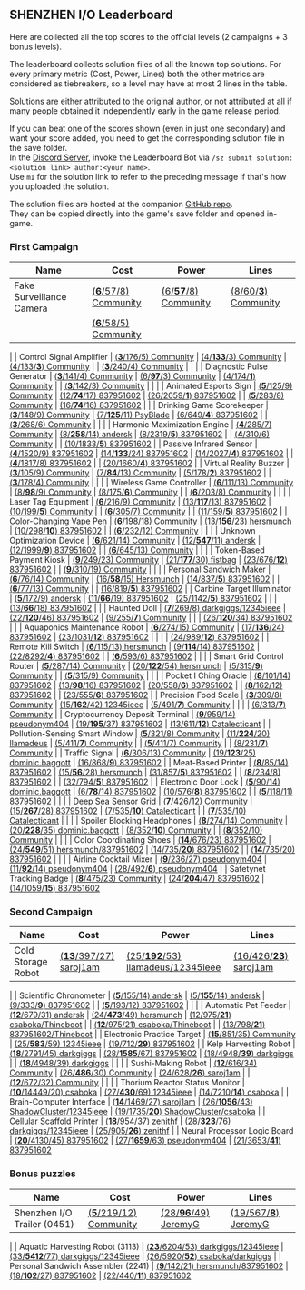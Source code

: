 ## SHENZHEN I/O Leaderboard

Here are collected all the top scores to the official levels (2 campaigns + 3 bonus levels).

The leaderboard collects solution files of all the known top solutions.
For every primary metric (Cost, Power, Lines) both the other metrics are considered as tiebreakers,
so a level may have at most 2 lines in the table.

Solutions are either attributed to the original author, or not attributed at all if many people obtained it
independently early in the game release period.

If you can beat one of the scores shown (even in just one secondary) and want your score added,
you need to get the corresponding solution file in the save folder.  
In the [Discord Server](https://discord.gg/98QNzdJ), invoke the Leaderboard Bot via `/sz submit solution:<solution link> author:<your name>`.  
Use `m1` for the solution link to refer to the preceding message if that's how you uploaded the solution.

The solution files are hosted at the companion [GitHub repo](https://github.com/12345ieee/shenzhenIO-leaderboard).  
They can be copied directly into the game's save folder and opened in-game.

### First Campaign

| Name | Cost | Power | Lines
| ---  | ---  | ---   | ---
| Fake Surveillance Camera | [(**6**/57/8) Community](https://raw.githubusercontent.com/12345ieee/shenzhenIO-leaderboard/master/first_campaign/fake-surveillance-camera/fake-surveillance-camera-6-57-8.txt) | [(6/**57**/8) Community](https://raw.githubusercontent.com/12345ieee/shenzhenIO-leaderboard/master/first_campaign/fake-surveillance-camera/fake-surveillance-camera-6-57-8.txt) | [(8/60/**3**) Community](https://raw.githubusercontent.com/12345ieee/shenzhenIO-leaderboard/master/first_campaign/fake-surveillance-camera/fake-surveillance-camera-8-60-3.txt)
|  | [(**6**/58/5) Community](https://raw.githubusercontent.com/12345ieee/shenzhenIO-leaderboard/master/first_campaign/fake-surveillance-camera/fake-surveillance-camera-6-58-5.txt) |  |
|
| Control Signal Amplifier | [(**3**/176/5) Community](https://raw.githubusercontent.com/12345ieee/shenzhenIO-leaderboard/master/first_campaign/control-signal-amplifier/control-signal-amplifier-3-176-5.txt) | [(4/**133**/3) Community](https://raw.githubusercontent.com/12345ieee/shenzhenIO-leaderboard/master/first_campaign/control-signal-amplifier/control-signal-amplifier-4-133-3.txt) | [(4/133/**3**) Community](https://raw.githubusercontent.com/12345ieee/shenzhenIO-leaderboard/master/first_campaign/control-signal-amplifier/control-signal-amplifier-4-133-3.txt)
|  | [(**3**/240/4) Community](https://raw.githubusercontent.com/12345ieee/shenzhenIO-leaderboard/master/first_campaign/control-signal-amplifier/control-signal-amplifier-3-240-4.txt) |  |
|
| Diagnostic Pulse Generator | [(**3**/141/4) Community](https://raw.githubusercontent.com/12345ieee/shenzhenIO-leaderboard/master/first_campaign/diagnostic-pulse-generator/diagnostic-pulse-generator-3-141-4.txt) | [(6/**97**/3) Community](https://raw.githubusercontent.com/12345ieee/shenzhenIO-leaderboard/master/first_campaign/diagnostic-pulse-generator/diagnostic-pulse-generator-6-97-3.txt) | [(4/174/**1**) Community](https://raw.githubusercontent.com/12345ieee/shenzhenIO-leaderboard/master/first_campaign/diagnostic-pulse-generator/diagnostic-pulse-generator-4-174-1.txt)
|  | [(**3**/142/3) Community](https://raw.githubusercontent.com/12345ieee/shenzhenIO-leaderboard/master/first_campaign/diagnostic-pulse-generator/diagnostic-pulse-generator-3-142-3.txt) |  |
|
| Animated Esports Sign | [(**5**/125/9) Community](https://raw.githubusercontent.com/12345ieee/shenzhenIO-leaderboard/master/first_campaign/animated-esports-sign/animated-esports-sign-5-125-9.txt) | [(12/**74**/17) 837951602](https://raw.githubusercontent.com/12345ieee/shenzhenIO-leaderboard/master/first_campaign/animated-esports-sign/animated-esports-sign-12-74-17.txt) | [(26/2059/**1**) 837951602](https://raw.githubusercontent.com/12345ieee/shenzhenIO-leaderboard/master/first_campaign/animated-esports-sign/animated-esports-sign-26-2059-1.txt)
|  | [(**5**/283/8) Community](https://raw.githubusercontent.com/12345ieee/shenzhenIO-leaderboard/master/first_campaign/animated-esports-sign/animated-esports-sign-5-283-8.txt) | [(16/**74**/16) 837951602](https://raw.githubusercontent.com/12345ieee/shenzhenIO-leaderboard/master/first_campaign/animated-esports-sign/animated-esports-sign-16-74-16.txt) |
|
| Drinking Game Scorekeeper | [(**3**/148/9) Community](https://raw.githubusercontent.com/12345ieee/shenzhenIO-leaderboard/master/first_campaign/drinking-game-scorekeeper/drinking-game-scorekeeper-3-148-9.txt) | [(7/**125**/11) PsyBlade](https://raw.githubusercontent.com/12345ieee/shenzhenIO-leaderboard/master/first_campaign/drinking-game-scorekeeper/drinking-game-scorekeeper-7-125-11.txt) | [(6/649/**4**) 837951602](https://raw.githubusercontent.com/12345ieee/shenzhenIO-leaderboard/master/first_campaign/drinking-game-scorekeeper/drinking-game-scorekeeper-6-649-4.txt)
|  | [(**3**/268/6) Community](https://raw.githubusercontent.com/12345ieee/shenzhenIO-leaderboard/master/first_campaign/drinking-game-scorekeeper/drinking-game-scorekeeper-3-268-6.txt) |  |
|
| Harmonic Maximization Engine | [(**4**/285/7) Community](https://raw.githubusercontent.com/12345ieee/shenzhenIO-leaderboard/master/first_campaign/harmonic-maximization-engine/harmonic-maximization-engine-4-285-7.txt) | [(8/**258**/14) andersk](https://raw.githubusercontent.com/12345ieee/shenzhenIO-leaderboard/master/first_campaign/harmonic-maximization-engine/harmonic-maximization-engine-8-258-14.txt) | [(8/2319/**5**) 837951602](https://raw.githubusercontent.com/12345ieee/shenzhenIO-leaderboard/master/first_campaign/harmonic-maximization-engine/harmonic-maximization-engine-8-2319-5.txt)
|  | [(**4**/310/6) Community](https://raw.githubusercontent.com/12345ieee/shenzhenIO-leaderboard/master/first_campaign/harmonic-maximization-engine/harmonic-maximization-engine-4-310-6.txt) |  | [(10/1833/**5**) 837951602](https://raw.githubusercontent.com/12345ieee/shenzhenIO-leaderboard/master/first_campaign/harmonic-maximization-engine/harmonic-maximization-engine-10-1833-5.txt)
|
| Passive Infrared Sensor | [(**4**/1520/9) 837951602](https://raw.githubusercontent.com/12345ieee/shenzhenIO-leaderboard/master/first_campaign/passive-infrared-sensor/passive-infrared-sensor-4-1520-9.txt) | [(14/**133**/24) 837951602](https://raw.githubusercontent.com/12345ieee/shenzhenIO-leaderboard/master/first_campaign/passive-infrared-sensor/passive-infrared-sensor-14-133-24.txt) | [(14/2027/**4**) 837951602](https://raw.githubusercontent.com/12345ieee/shenzhenIO-leaderboard/master/first_campaign/passive-infrared-sensor/passive-infrared-sensor-14-2027-4.txt)
|  | [(**4**/1817/8) 837951602](https://raw.githubusercontent.com/12345ieee/shenzhenIO-leaderboard/master/first_campaign/passive-infrared-sensor/passive-infrared-sensor-4-1817-8.txt) |  | [(20/1660/**4**) 837951602](https://raw.githubusercontent.com/12345ieee/shenzhenIO-leaderboard/master/first_campaign/passive-infrared-sensor/passive-infrared-sensor-20-1660-4.txt)
|
| Virtual Reality Buzzer | [(**3**/105/9) Community](https://raw.githubusercontent.com/12345ieee/shenzhenIO-leaderboard/master/first_campaign/virtual-reality-buzzer/virtual-reality-buzzer-3-105-9.txt) | [(7/**84**/13) Community](https://raw.githubusercontent.com/12345ieee/shenzhenIO-leaderboard/master/first_campaign/virtual-reality-buzzer/virtual-reality-buzzer-7-84-13.txt) | [(5/178/**2**) 837951602](https://raw.githubusercontent.com/12345ieee/shenzhenIO-leaderboard/master/first_campaign/virtual-reality-buzzer/virtual-reality-buzzer-5-178-2.txt)
|  | [(**3**/178/4) Community](https://raw.githubusercontent.com/12345ieee/shenzhenIO-leaderboard/master/first_campaign/virtual-reality-buzzer/virtual-reality-buzzer-3-178-4.txt) |  |
|
| Wireless Game Controller | [(**6**/111/13) Community](https://raw.githubusercontent.com/12345ieee/shenzhenIO-leaderboard/master/first_campaign/wireless-game-controller/wireless-game-controller-6-111-13.txt) | [(8/**98**/9) Community](https://raw.githubusercontent.com/12345ieee/shenzhenIO-leaderboard/master/first_campaign/wireless-game-controller/wireless-game-controller-8-98-9.txt) | [(8/175/**6**) Community](https://raw.githubusercontent.com/12345ieee/shenzhenIO-leaderboard/master/first_campaign/wireless-game-controller/wireless-game-controller-8-175-6.txt)
|  | [(**6**/203/8) Community](https://raw.githubusercontent.com/12345ieee/shenzhenIO-leaderboard/master/first_campaign/wireless-game-controller/wireless-game-controller-6-203-8.txt) |  |
|
| Laser Tag Equipment | [(**6**/216/9) Community](https://raw.githubusercontent.com/12345ieee/shenzhenIO-leaderboard/master/first_campaign/laser-tag-equipment/laser-tag-equipment-6-216-9.txt) | [(13/**117**/13) 837951602](https://raw.githubusercontent.com/12345ieee/shenzhenIO-leaderboard/master/first_campaign/laser-tag-equipment/laser-tag-equipment-13-117-13.txt) | [(10/199/**5**) Community](https://raw.githubusercontent.com/12345ieee/shenzhenIO-leaderboard/master/first_campaign/laser-tag-equipment/laser-tag-equipment-10-199-5.txt)
|  | [(**6**/305/7) Community](https://raw.githubusercontent.com/12345ieee/shenzhenIO-leaderboard/master/first_campaign/laser-tag-equipment/laser-tag-equipment-6-305-7.txt) |  | [(11/159/**5**) 837951602](https://raw.githubusercontent.com/12345ieee/shenzhenIO-leaderboard/master/first_campaign/laser-tag-equipment/laser-tag-equipment-11-159-5.txt)
|
| Color-Changing Vape Pen | [(**6**/198/18) Community](https://raw.githubusercontent.com/12345ieee/shenzhenIO-leaderboard/master/first_campaign/color-changing-vape-pen/color-changing-vape-pen-6-198-18.txt) | [(13/**156**/23) hersmunch](https://raw.githubusercontent.com/12345ieee/shenzhenIO-leaderboard/master/first_campaign/color-changing-vape-pen/color-changing-vape-pen-13-156-23.txt) | [(10/298/**10**) 837951602](https://raw.githubusercontent.com/12345ieee/shenzhenIO-leaderboard/master/first_campaign/color-changing-vape-pen/color-changing-vape-pen-10-298-10.txt)
|  | [(**6**/232/12) Community](https://raw.githubusercontent.com/12345ieee/shenzhenIO-leaderboard/master/first_campaign/color-changing-vape-pen/color-changing-vape-pen-6-232-12.txt) |  |
|
| Unknown Optimization Device | [(**6**/621/14) Community](https://raw.githubusercontent.com/12345ieee/shenzhenIO-leaderboard/master/first_campaign/unknown-optimization-device/unknown-optimization-device-6-621-14.txt) | [(12/**547**/11) andersk](https://raw.githubusercontent.com/12345ieee/shenzhenIO-leaderboard/master/first_campaign/unknown-optimization-device/unknown-optimization-device-12-547-11.txt) | [(12/1999/**9**) 837951602](https://raw.githubusercontent.com/12345ieee/shenzhenIO-leaderboard/master/first_campaign/unknown-optimization-device/unknown-optimization-device-12-1999-9.txt)
|  | [(**6**/645/13) Community](https://raw.githubusercontent.com/12345ieee/shenzhenIO-leaderboard/master/first_campaign/unknown-optimization-device/unknown-optimization-device-6-645-13.txt) |  |
|
| Token-Based Payment Kiosk | [(**9**/249/23) Community](https://raw.githubusercontent.com/12345ieee/shenzhenIO-leaderboard/master/first_campaign/token-based-payment-kiosk/token-based-payment-kiosk-9-249-23.txt) | [(21/**177**/30) fistbag](https://raw.githubusercontent.com/12345ieee/shenzhenIO-leaderboard/master/first_campaign/token-based-payment-kiosk/token-based-payment-kiosk-21-177-30.txt) | [(23/676/**12**) 837951602](https://raw.githubusercontent.com/12345ieee/shenzhenIO-leaderboard/master/first_campaign/token-based-payment-kiosk/token-based-payment-kiosk-23-676-12.txt)
|  | [(**9**/310/19) Community](https://raw.githubusercontent.com/12345ieee/shenzhenIO-leaderboard/master/first_campaign/token-based-payment-kiosk/token-based-payment-kiosk-9-310-19.txt) |  |
|
| Personal Sandwich Maker | [(**6**/76/14) Community](https://raw.githubusercontent.com/12345ieee/shenzhenIO-leaderboard/master/first_campaign/personal-sandwich-maker/personal-sandwich-maker-6-76-14.txt) | [(16/**58**/15) Hersmunch](https://raw.githubusercontent.com/12345ieee/shenzhenIO-leaderboard/master/first_campaign/personal-sandwich-maker/personal-sandwich-maker-16-58-15.txt) | [(14/837/**5**) 837951602](https://raw.githubusercontent.com/12345ieee/shenzhenIO-leaderboard/master/first_campaign/personal-sandwich-maker/personal-sandwich-maker-14-837-5.txt)
|  | [(**6**/77/13) Community](https://raw.githubusercontent.com/12345ieee/shenzhenIO-leaderboard/master/first_campaign/personal-sandwich-maker/personal-sandwich-maker-6-77-13.txt) |  | [(16/819/**5**) 837951602](https://raw.githubusercontent.com/12345ieee/shenzhenIO-leaderboard/master/first_campaign/personal-sandwich-maker/personal-sandwich-maker-16-819-5.txt)
|
| Carbine Target Illuminator | [(**5**/172/9) andersk](https://raw.githubusercontent.com/12345ieee/shenzhenIO-leaderboard/master/first_campaign/carbine-target-illuminator/carbine-target-illuminator-5-172-9.txt) | [(11/**66**/19) 837951602](https://raw.githubusercontent.com/12345ieee/shenzhenIO-leaderboard/master/first_campaign/carbine-target-illuminator/carbine-target-illuminator-11-66-19.txt) | [(25/1142/**5**) 837951602](https://raw.githubusercontent.com/12345ieee/shenzhenIO-leaderboard/master/first_campaign/carbine-target-illuminator/carbine-target-illuminator-25-1142-5.txt)
|  |  | [(13/**66**/18) 837951602](https://raw.githubusercontent.com/12345ieee/shenzhenIO-leaderboard/master/first_campaign/carbine-target-illuminator/carbine-target-illuminator-13-66-18.txt) |
|
| Haunted Doll | [(**7**/269/8) darkgiggs/12345ieee](https://raw.githubusercontent.com/12345ieee/shenzhenIO-leaderboard/master/first_campaign/haunted-doll/haunted-doll-7-269-8.txt) | [(22/**120**/46) 837951602](https://raw.githubusercontent.com/12345ieee/shenzhenIO-leaderboard/master/first_campaign/haunted-doll/haunted-doll-22-120-46.txt) | [(9/255/**7**) Community](https://raw.githubusercontent.com/12345ieee/shenzhenIO-leaderboard/master/first_campaign/haunted-doll/haunted-doll-9-255-7.txt)
|  |  | [(26/**120**/34) 837951602](https://raw.githubusercontent.com/12345ieee/shenzhenIO-leaderboard/master/first_campaign/haunted-doll/haunted-doll-26-120-34.txt) |
|
| Aquaponics Maintenance Robot | [(**6**/274/15) Community](https://raw.githubusercontent.com/12345ieee/shenzhenIO-leaderboard/master/first_campaign/aquaponics-maintenance-robot/aquaponics-maintenance-robot-6-274-15.txt) | [(17/**136**/24) 837951602](https://raw.githubusercontent.com/12345ieee/shenzhenIO-leaderboard/master/first_campaign/aquaponics-maintenance-robot/aquaponics-maintenance-robot-17-136-24.txt) | [(23/1031/**12**) 837951602](https://raw.githubusercontent.com/12345ieee/shenzhenIO-leaderboard/master/first_campaign/aquaponics-maintenance-robot/aquaponics-maintenance-robot-23-1031-12.txt)
|  |  |  | [(24/989/**12**) 837951602](https://raw.githubusercontent.com/12345ieee/shenzhenIO-leaderboard/master/first_campaign/aquaponics-maintenance-robot/aquaponics-maintenance-robot-24-989-12.txt)
|
| Remote Kill Switch | [(**6**/115/13) hersmunch](https://raw.githubusercontent.com/12345ieee/shenzhenIO-leaderboard/master/first_campaign/remote-kill-switch/remote-kill-switch-6-115-13.txt) | [(9/**114**/14) 837951602](https://raw.githubusercontent.com/12345ieee/shenzhenIO-leaderboard/master/first_campaign/remote-kill-switch/remote-kill-switch-9-114-14.txt) | [(22/8292/**4**) 837951602](https://raw.githubusercontent.com/12345ieee/shenzhenIO-leaderboard/master/first_campaign/remote-kill-switch/remote-kill-switch-22-8292-4.txt)
|  | [(**6**/593/6) 837951602](https://raw.githubusercontent.com/12345ieee/shenzhenIO-leaderboard/master/first_campaign/remote-kill-switch/remote-kill-switch-6-593-6.txt) |  |
|
| Smart Grid Control Router | [(**5**/287/14) Community](https://raw.githubusercontent.com/12345ieee/shenzhenIO-leaderboard/master/first_campaign/smart-grid-control-router/smart-grid-control-router-5-287-14.txt) | [(20/**122**/54) hersmunch](https://raw.githubusercontent.com/12345ieee/shenzhenIO-leaderboard/master/first_campaign/smart-grid-control-router/smart-grid-control-router-20-122-54.txt) | [(5/315/**9**) Community](https://raw.githubusercontent.com/12345ieee/shenzhenIO-leaderboard/master/first_campaign/smart-grid-control-router/smart-grid-control-router-5-315-9.txt)
|  | [(**5**/315/9) Community](https://raw.githubusercontent.com/12345ieee/shenzhenIO-leaderboard/master/first_campaign/smart-grid-control-router/smart-grid-control-router-5-315-9.txt) |  |
|
| Pocket I Ching Oracle | [(**8**/101/14) 837951602](https://raw.githubusercontent.com/12345ieee/shenzhenIO-leaderboard/master/first_campaign/pocket-i-ching-oracle/pocket-i-ching-oracle-8-101-14.txt) | [(13/**98**/16) 837951602](https://raw.githubusercontent.com/12345ieee/shenzhenIO-leaderboard/master/first_campaign/pocket-i-ching-oracle/pocket-i-ching-oracle-13-98-16.txt) | [(20/558/**6**) 837951602](https://raw.githubusercontent.com/12345ieee/shenzhenIO-leaderboard/master/first_campaign/pocket-i-ching-oracle/pocket-i-ching-oracle-20-558-6.txt)
|  | [(**8**/162/12) 837951602](https://raw.githubusercontent.com/12345ieee/shenzhenIO-leaderboard/master/first_campaign/pocket-i-ching-oracle/pocket-i-ching-oracle-8-162-12.txt) |  | [(23/555/**6**) 837951602](https://raw.githubusercontent.com/12345ieee/shenzhenIO-leaderboard/master/first_campaign/pocket-i-ching-oracle/pocket-i-ching-oracle-23-555-6.txt)
|
| Precision Food Scale | [(**3**/309/8) Community](https://raw.githubusercontent.com/12345ieee/shenzhenIO-leaderboard/master/first_campaign/precision-food-scale/precision-food-scale-3-309-8.txt) | [(15/**162**/42) 12345ieee](https://raw.githubusercontent.com/12345ieee/shenzhenIO-leaderboard/master/first_campaign/precision-food-scale/precision-food-scale-15-162-42.txt) | [(5/491/**7**) Community](https://raw.githubusercontent.com/12345ieee/shenzhenIO-leaderboard/master/first_campaign/precision-food-scale/precision-food-scale-5-491-7.txt)
|  |  |  | [(6/313/**7**) Community](https://raw.githubusercontent.com/12345ieee/shenzhenIO-leaderboard/master/first_campaign/precision-food-scale/precision-food-scale-6-313-7.txt)
|
| Cryptocurrency Deposit Terminal | [(**9**/959/14) pseudonym404](https://raw.githubusercontent.com/12345ieee/shenzhenIO-leaderboard/master/first_campaign/cryptocurrency-deposit-terminal/cryptocurrency-deposit-terminal-9-959-14.txt) | [(19/**195**/37) 837951602](https://raw.githubusercontent.com/12345ieee/shenzhenIO-leaderboard/master/first_campaign/cryptocurrency-deposit-terminal/cryptocurrency-deposit-terminal-19-195-37.txt) | [(13/611/**12**) Catalecticant](https://raw.githubusercontent.com/12345ieee/shenzhenIO-leaderboard/master/first_campaign/cryptocurrency-deposit-terminal/cryptocurrency-deposit-terminal-13-611-12.txt)
|
| Pollution-Sensing Smart Window | [(**5**/321/8) Community](https://raw.githubusercontent.com/12345ieee/shenzhenIO-leaderboard/master/first_campaign/pollution-sensing-smart-window/pollution-sensing-smart-window-5-321-8.txt) | [(11/**224**/20) llamadeus](https://raw.githubusercontent.com/12345ieee/shenzhenIO-leaderboard/master/first_campaign/pollution-sensing-smart-window/pollution-sensing-smart-window-11-224-20.txt) | [(5/411/**7**) Community](https://raw.githubusercontent.com/12345ieee/shenzhenIO-leaderboard/master/first_campaign/pollution-sensing-smart-window/pollution-sensing-smart-window-5-411-7.txt)
|  | [(**5**/411/7) Community](https://raw.githubusercontent.com/12345ieee/shenzhenIO-leaderboard/master/first_campaign/pollution-sensing-smart-window/pollution-sensing-smart-window-5-411-7.txt) |  | [(8/231/**7**) Community](https://raw.githubusercontent.com/12345ieee/shenzhenIO-leaderboard/master/first_campaign/pollution-sensing-smart-window/pollution-sensing-smart-window-8-231-7.txt)
|
| Traffic Signal | [(**6**/306/13) Community](https://raw.githubusercontent.com/12345ieee/shenzhenIO-leaderboard/master/first_campaign/traffic-signal/traffic-signal-6-306-13.txt) | [(19/**123**/25) dominic.baggott](https://raw.githubusercontent.com/12345ieee/shenzhenIO-leaderboard/master/first_campaign/traffic-signal/traffic-signal-19-123-25.txt) | [(16/868/**9**) 837951602](https://raw.githubusercontent.com/12345ieee/shenzhenIO-leaderboard/master/first_campaign/traffic-signal/traffic-signal-16-868-9.txt)
|
| Meat-Based Printer | [(**8**/85/14) 837951602](https://raw.githubusercontent.com/12345ieee/shenzhenIO-leaderboard/master/first_campaign/meat-based-printer/meat-based-printer-8-85-14.txt) | [(15/**56**/28) hersmunch](https://raw.githubusercontent.com/12345ieee/shenzhenIO-leaderboard/master/first_campaign/meat-based-printer/meat-based-printer-15-56-28.txt) | [(31/857/**5**) 837951602](https://raw.githubusercontent.com/12345ieee/shenzhenIO-leaderboard/master/first_campaign/meat-based-printer/meat-based-printer-31-857-5.txt)
|  | [(**8**/234/8) 837951602](https://raw.githubusercontent.com/12345ieee/shenzhenIO-leaderboard/master/first_campaign/meat-based-printer/meat-based-printer-8-234-8.txt) |  | [(32/794/**5**) 837951602](https://raw.githubusercontent.com/12345ieee/shenzhenIO-leaderboard/master/first_campaign/meat-based-printer/meat-based-printer-32-794-5.txt)
|
| Electronic Door Lock | [(**5**/90/14) dominic.baggott](https://raw.githubusercontent.com/12345ieee/shenzhenIO-leaderboard/master/first_campaign/electronic-door-lock/electronic-door-lock-5-90-14.txt) | [(6/**78**/14) 837951602](https://raw.githubusercontent.com/12345ieee/shenzhenIO-leaderboard/master/first_campaign/electronic-door-lock/electronic-door-lock-6-78-14.txt) | [(10/576/**8**) 837951602](https://raw.githubusercontent.com/12345ieee/shenzhenIO-leaderboard/master/first_campaign/electronic-door-lock/electronic-door-lock-10-576-8.txt)
|  | [(**5**/118/11) 837951602](https://raw.githubusercontent.com/12345ieee/shenzhenIO-leaderboard/master/first_campaign/electronic-door-lock/electronic-door-lock-5-118-11.txt) |  |
|
| Deep Sea Sensor Grid | [(**7**/426/12) Community](https://raw.githubusercontent.com/12345ieee/shenzhenIO-leaderboard/master/first_campaign/deep-sea-sensor-grid/deep-sea-sensor-grid-7-426-12.txt) | [(15/**267**/28) 837951602](https://raw.githubusercontent.com/12345ieee/shenzhenIO-leaderboard/master/first_campaign/deep-sea-sensor-grid/deep-sea-sensor-grid-15-267-28.txt) | [(7/535/**10**) Catalecticant](https://raw.githubusercontent.com/12345ieee/shenzhenIO-leaderboard/master/first_campaign/deep-sea-sensor-grid/deep-sea-sensor-grid-7-535-10.txt)
|  | [(**7**/535/10) Catalecticant](https://raw.githubusercontent.com/12345ieee/shenzhenIO-leaderboard/master/first_campaign/deep-sea-sensor-grid/deep-sea-sensor-grid-7-535-10.txt) |  |
|
| Spoiler Blocking Headphones | [(**8**/274/14) Community](https://raw.githubusercontent.com/12345ieee/shenzhenIO-leaderboard/master/first_campaign/spoiler-blocking-headphones/spoiler-blocking-headphones-8-274-14.txt) | [(20/**228**/35) dominic.baggott](https://raw.githubusercontent.com/12345ieee/shenzhenIO-leaderboard/master/first_campaign/spoiler-blocking-headphones/spoiler-blocking-headphones-20-228-35.txt) | [(8/352/**10**) Community](https://raw.githubusercontent.com/12345ieee/shenzhenIO-leaderboard/master/first_campaign/spoiler-blocking-headphones/spoiler-blocking-headphones-8-352-10.txt)
|  | [(**8**/352/10) Community](https://raw.githubusercontent.com/12345ieee/shenzhenIO-leaderboard/master/first_campaign/spoiler-blocking-headphones/spoiler-blocking-headphones-8-352-10.txt) |  |
|
| Color Coordinating Shoes | [(**14**/676/23) 837951602](https://raw.githubusercontent.com/12345ieee/shenzhenIO-leaderboard/master/first_campaign/color-coordinating-shoes/color-coordinating-shoes-14-676-23.txt) | [(24/**549**/51) hersmunch/837951602](https://raw.githubusercontent.com/12345ieee/shenzhenIO-leaderboard/master/first_campaign/color-coordinating-shoes/color-coordinating-shoes-24-549-51.txt) | [(14/735/**20**) 837951602](https://raw.githubusercontent.com/12345ieee/shenzhenIO-leaderboard/master/first_campaign/color-coordinating-shoes/color-coordinating-shoes-14-735-20.txt)
|  | [(**14**/735/20) 837951602](https://raw.githubusercontent.com/12345ieee/shenzhenIO-leaderboard/master/first_campaign/color-coordinating-shoes/color-coordinating-shoes-14-735-20.txt) |  |
|
| Airline Cocktail Mixer | [(**9**/236/27) pseudonym404](https://raw.githubusercontent.com/12345ieee/shenzhenIO-leaderboard/master/first_campaign/airline-cocktail-mixer/airline-cocktail-mixer-9-236-27.txt) | [(11/**92**/14) pseudonym404](https://raw.githubusercontent.com/12345ieee/shenzhenIO-leaderboard/master/first_campaign/airline-cocktail-mixer/airline-cocktail-mixer-11-92-14.txt) | [(28/492/**6**) pseudonym404](https://raw.githubusercontent.com/12345ieee/shenzhenIO-leaderboard/master/first_campaign/airline-cocktail-mixer/airline-cocktail-mixer-28-492-6.txt)
|
| Safetynet Tracking Badge | [(**8**/475/23) Community](https://raw.githubusercontent.com/12345ieee/shenzhenIO-leaderboard/master/first_campaign/safetynet-tracking-badge/safetynet-tracking-badge-8-475-23.txt) | [(24/**204**/47) 837951602](https://raw.githubusercontent.com/12345ieee/shenzhenIO-leaderboard/master/first_campaign/safetynet-tracking-badge/safetynet-tracking-badge-24-204-47.txt) | [(14/1059/**15**) 837951602](https://raw.githubusercontent.com/12345ieee/shenzhenIO-leaderboard/master/first_campaign/safetynet-tracking-badge/safetynet-tracking-badge-14-1059-15.txt)

### Second Campaign

| Name | Cost | Power | Lines
| ---  | ---  | ---   | ---
| Cold Storage Robot | [(**13**/397/27) saroj1am](https://raw.githubusercontent.com/12345ieee/shenzhenIO-leaderboard/master/second_campaign/cold-storage-robot/cold-storage-robot-13-397-27.txt) | [(25/**192**/53) llamadeus/12345ieee](https://raw.githubusercontent.com/12345ieee/shenzhenIO-leaderboard/master/second_campaign/cold-storage-robot/cold-storage-robot-25-192-53.txt) | [(16/426/**23**) saroj1am](https://raw.githubusercontent.com/12345ieee/shenzhenIO-leaderboard/master/second_campaign/cold-storage-robot/cold-storage-robot-16-426-23.txt)
|
| Scientific Chronometer | [(**5**/155/14) andersk](https://raw.githubusercontent.com/12345ieee/shenzhenIO-leaderboard/master/second_campaign/scientific-chronometer/scientific-chronometer-5-155-14.txt) | [(5/**155**/14) andersk](https://raw.githubusercontent.com/12345ieee/shenzhenIO-leaderboard/master/second_campaign/scientific-chronometer/scientific-chronometer-5-155-14.txt) | [(9/333/**9**) 837951602](https://raw.githubusercontent.com/12345ieee/shenzhenIO-leaderboard/master/second_campaign/scientific-chronometer/scientific-chronometer-9-333-9.txt)
|  | [(**5**/193/12) 837951602](https://raw.githubusercontent.com/12345ieee/shenzhenIO-leaderboard/master/second_campaign/scientific-chronometer/scientific-chronometer-5-193-12.txt) |  |
|
| Automatic Pet Feeder | [(**12**/679/31) andersk](https://raw.githubusercontent.com/12345ieee/shenzhenIO-leaderboard/master/second_campaign/automatic-pet-feeder/automatic-pet-feeder-12-679-31.txt) | [(24/**473**/49) hersmunch](https://raw.githubusercontent.com/12345ieee/shenzhenIO-leaderboard/master/second_campaign/automatic-pet-feeder/automatic-pet-feeder-24-473-49.txt) | [(12/975/**21**) csaboka/Thineboot](https://raw.githubusercontent.com/12345ieee/shenzhenIO-leaderboard/master/second_campaign/automatic-pet-feeder/automatic-pet-feeder-12-975-21.txt)
|  | [(**12**/975/21) csaboka/Thineboot](https://raw.githubusercontent.com/12345ieee/shenzhenIO-leaderboard/master/second_campaign/automatic-pet-feeder/automatic-pet-feeder-12-975-21.txt) |  | [(13/798/**21**) 837951602/Thineboot](https://raw.githubusercontent.com/12345ieee/shenzhenIO-leaderboard/master/second_campaign/automatic-pet-feeder/automatic-pet-feeder-13-798-21.txt)
|
| Electronic Practice Target | [(**15**/851/35) Community](https://raw.githubusercontent.com/12345ieee/shenzhenIO-leaderboard/master/second_campaign/electronic-practice-target/electronic-practice-target-15-851-35.txt) | [(25/**583**/59) 12345ieee](https://raw.githubusercontent.com/12345ieee/shenzhenIO-leaderboard/master/second_campaign/electronic-practice-target/electronic-practice-target-25-583-59.txt) | [(19/712/**29**) 837951602](https://raw.githubusercontent.com/12345ieee/shenzhenIO-leaderboard/master/second_campaign/electronic-practice-target/electronic-practice-target-19-712-29.txt)
|
| Kelp Harvesting Robot | [(**18**/2791/45) darkgiggs](https://raw.githubusercontent.com/12345ieee/shenzhenIO-leaderboard/master/second_campaign/kelp-harvesting-robot/kelp-harvesting-robot-18-2791-45.txt) | [(28/**1585**/67) 837951602](https://raw.githubusercontent.com/12345ieee/shenzhenIO-leaderboard/master/second_campaign/kelp-harvesting-robot/kelp-harvesting-robot-28-1585-67.txt) | [(18/4948/**39**) darkgiggs](https://raw.githubusercontent.com/12345ieee/shenzhenIO-leaderboard/master/second_campaign/kelp-harvesting-robot/kelp-harvesting-robot-18-4948-39.txt)
|  | [(**18**/4948/39) darkgiggs](https://raw.githubusercontent.com/12345ieee/shenzhenIO-leaderboard/master/second_campaign/kelp-harvesting-robot/kelp-harvesting-robot-18-4948-39.txt) |  |
|
| Sushi-Making Robot | [(**12**/616/34) Community](https://raw.githubusercontent.com/12345ieee/shenzhenIO-leaderboard/master/second_campaign/sushi-making-robot/sushi-making-robot-12-616-34.txt) | [(26/**486**/30) Community](https://raw.githubusercontent.com/12345ieee/shenzhenIO-leaderboard/master/second_campaign/sushi-making-robot/sushi-making-robot-26-486-30.txt) | [(24/628/**26**) saroj1am](https://raw.githubusercontent.com/12345ieee/shenzhenIO-leaderboard/master/second_campaign/sushi-making-robot/sushi-making-robot-24-628-26.txt)
|  | [(**12**/672/32) Community](https://raw.githubusercontent.com/12345ieee/shenzhenIO-leaderboard/master/second_campaign/sushi-making-robot/sushi-making-robot-12-672-32.txt) |  |
|
| Thorium Reactor Status Monitor | [(**10**/14449/20) csaboka](https://raw.githubusercontent.com/12345ieee/shenzhenIO-leaderboard/master/second_campaign/thorium-reactor-status-monitor/thorium-reactor-status-monitor-10-14449-20.txt) | [(27/**430**/69) 12345ieee](https://raw.githubusercontent.com/12345ieee/shenzhenIO-leaderboard/master/second_campaign/thorium-reactor-status-monitor/thorium-reactor-status-monitor-27-430-69.txt) | [(14/7210/**14**) csaboka](https://raw.githubusercontent.com/12345ieee/shenzhenIO-leaderboard/master/second_campaign/thorium-reactor-status-monitor/thorium-reactor-status-monitor-14-7210-14.txt)
|
| Brain-Computer Interface | [(**14**/1469/27) saroj1am](https://raw.githubusercontent.com/12345ieee/shenzhenIO-leaderboard/master/second_campaign/brain-computer-interface/brain-computer-interface-14-1469-27.txt) | [(26/**1056**/43) ShadowCluster/12345ieee](https://raw.githubusercontent.com/12345ieee/shenzhenIO-leaderboard/master/second_campaign/brain-computer-interface/brain-computer-interface-26-1056-43.txt) | [(19/1735/**20**) ShadowCluster/csaboka](https://raw.githubusercontent.com/12345ieee/shenzhenIO-leaderboard/master/second_campaign/brain-computer-interface/brain-computer-interface-19-1735-20.txt)
|
| Cellular Scaffold Printer | [(**18**/954/37) zenithf](https://raw.githubusercontent.com/12345ieee/shenzhenIO-leaderboard/master/second_campaign/cellular-scaffold-printer/cellular-scaffold-printer-18-954-37.txt) | [(28/**323**/76) darkgiggs/12345ieee](https://raw.githubusercontent.com/12345ieee/shenzhenIO-leaderboard/master/second_campaign/cellular-scaffold-printer/cellular-scaffold-printer-28-323-76.txt) | [(25/905/**26**) zenithf](https://raw.githubusercontent.com/12345ieee/shenzhenIO-leaderboard/master/second_campaign/cellular-scaffold-printer/cellular-scaffold-printer-25-905-26.txt)
|
| Neural Processor Logic Board | [(**20**/4130/45) 837951602](https://raw.githubusercontent.com/12345ieee/shenzhenIO-leaderboard/master/second_campaign/neural-processor-logic-board/neural-processor-logic-board-20-4130-45.txt) | [(27/**1659**/63) pseudonym404](https://raw.githubusercontent.com/12345ieee/shenzhenIO-leaderboard/master/second_campaign/neural-processor-logic-board/neural-processor-logic-board-27-1659-63.txt) | [(21/3653/**41**) 837951602](https://raw.githubusercontent.com/12345ieee/shenzhenIO-leaderboard/master/second_campaign/neural-processor-logic-board/neural-processor-logic-board-21-3653-41.txt)

### Bonus puzzles

| Name | Cost | Power | Lines
| ---  | ---  | ---   | ---
| Shenzhen I/O Trailer (0451) | [(**5**/219/12) Community](https://raw.githubusercontent.com/12345ieee/shenzhenIO-leaderboard/master/bonus_puzzles/shenzhen-io-trailer/shenzhen-io-trailer-5-219-12.txt) | [(28/**96**/49) JeremyG](https://raw.githubusercontent.com/12345ieee/shenzhenIO-leaderboard/master/bonus_puzzles/shenzhen-io-trailer/shenzhen-io-trailer-28-96-49.txt) | [(19/567/**8**) JeremyG](https://raw.githubusercontent.com/12345ieee/shenzhenIO-leaderboard/master/bonus_puzzles/shenzhen-io-trailer/shenzhen-io-trailer-19-567-8.txt)
|
| Aquatic Harvesting Robot (3113) | [(**23**/6204/53) darkgiggs/12345ieee](https://raw.githubusercontent.com/12345ieee/shenzhenIO-leaderboard/master/bonus_puzzles/aquatic-harvesting-robot/aquatic-harvesting-robot-23-6204-53.txt) | [(33/**5412**/77) darkgiggs/12345ieee](https://raw.githubusercontent.com/12345ieee/shenzhenIO-leaderboard/master/bonus_puzzles/aquatic-harvesting-robot/aquatic-harvesting-robot-33-5412-77.txt) | [(26/5920/**52**) csaboka/darkgiggs](https://raw.githubusercontent.com/12345ieee/shenzhenIO-leaderboard/master/bonus_puzzles/aquatic-harvesting-robot/aquatic-harvesting-robot-26-5920-52.txt)
|
| Personal Sandwich Assembler (2241) | [(**9**/142/21) hersmunch/837951602](https://raw.githubusercontent.com/12345ieee/shenzhenIO-leaderboard/master/bonus_puzzles/personal-sandwich-assembler/personal-sandwich-assembler-9-142-21.txt) | [(18/**102**/27) 837951602](https://raw.githubusercontent.com/12345ieee/shenzhenIO-leaderboard/master/bonus_puzzles/personal-sandwich-assembler/personal-sandwich-assembler-18-102-27.txt) | [(22/440/**11**) 837951602](https://raw.githubusercontent.com/12345ieee/shenzhenIO-leaderboard/master/bonus_puzzles/personal-sandwich-assembler/personal-sandwich-assembler-22-440-11.txt)